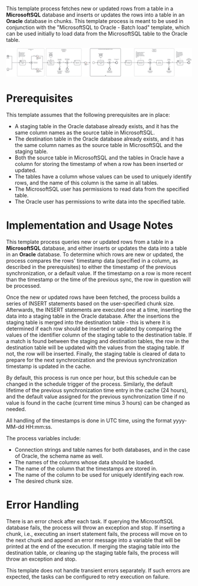 This template process fetches new or updated rows from a table in a **MicrosoftSQL** database and inserts or updates the rows into a table in an **Oracle** database in chunks. This template process is meant to be used in conjunction with the "MicrosoftSQL to Oracle - Batch load" template, which can be used initially to load data from the MicrosoftSQL table to the Oracle table.

![Template](assets/MicrosoftSQL-to-Oracle-Changes-sync.svg)

# Prerequisites

This template assumes that the following prerequisites are in place:

- A staging table in the Oracle database already exists, and it has the same column names as the source table in MicrosoftSQL.
- The destination table in the Oracle database already exists, and it has the same column names as the source table in MicrosoftSQL and the staging table.
- Both the source table in MicrosoftSQL and the tables in Oracle have a column for storing the timestamp of when a row has been inserted or updated.
- The tables have a column whose values can be used to uniquely identify rows, and the name of this column is the same in all tables.
- The MicrosoftSQL user has permissions to read data from the specified table.
- The Oracle user has permissions to write data into the specified table.

# Implementation and Usage Notes

This template process queries new or updated rows from a table in a **MicrosoftSQL** database, and either inserts or updates the data into a table in an **Oracle** database. To determine which rows are new or updated, the process compares the rows' timestamp data (specified in a column, as described in the prerequisites) to either the timestamp of the previous synchronization, or a default value. If the timestamp on a row is more recent than the timestamp or the time of the previous sync, the row in question will be processed.

Once the new or updated rows have been fetched, the process builds a series of INSERT statements based on the user-specified chunk size. Afterwards, the INSERT statements are executed one at a time, inserting the data into a staging table in the Oracle database. After the insertions the staging table is merged into the destination table - this is where it is determined if each row should be inserted or updated by comparing the values of the identifier column of the staging table to the destination table. If a match is found between the staging and destination tables, the row in the destination table will be updated with the values from the staging table. If not, the row will be inserted. Finally, the staging table is cleared of data to prepare for the next synchronization and the previous synchronization timestamp is updated in the cache.

By default, this process is run once per hour, but this schedule can be changed in the schedule trigger of the process. Similarly, the default lifetime of the previous synchronization time entry in the cache (24 hours), and the default value assigned for the previous synchronization time if no value is found in the cache (current time minus 3 hours) can be changed as needed.

All handling of the timestamps is done in UTC time, using the format yyyy-MM-dd HH:mm:ss.

The process variables include:
- Connection strings and table names for both databases, and in the case of Oracle, the schema name as well.
- The names of the columns whose data should be loaded.
- The name of the column that the timestamps are stored in.
- The name of the column to be used for uniquely identifying each row.
- The desired chunk size.

# Error Handling

There is an error check after each task. If querying the MicrosoftSQL database fails, the process will throw an exception and stop. If inserting a chunk, i.e., executing an insert statement fails, the process will move on to the next chunk and append an error message into a variable that will be printed at the end of the execution. If merging the staging table into the destination table, or cleaning up the staging table fails, the process will throw an exception and stop.

This template does not handle transient errors separately. If such errors are expected, the tasks can be configured to retry execution on failure.